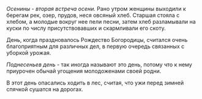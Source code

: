 _Осенины - вторая встреча осени._ Рано утром женщины выходили к берегам рек, озер, прудов, неся овсяный хлеб. Старшая стояла с хлебом, а молодые вокруг нее пели песни, затем хлеб разламывали на куски по числу присутствовавших и скармливали его скоту.

День, когда праздновалось Рождество Богородицы, считался очень благоприят­ным для различных дел, в первую очередь связанных с уборкой урожая.

_Поднесеньев день_ - так иногда называют это день, потому что к нему приурочен обычай угощения молодоженами своей родни.

В этот день опасались ходить в лес, считая, что ужи перед зимней спячкой сушатся на дорогах.